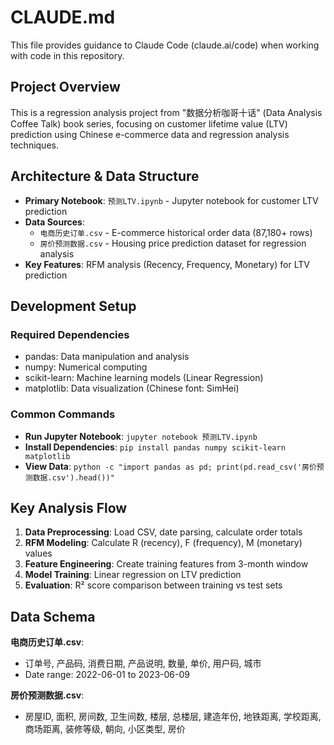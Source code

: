 # CLAUDE.md

This file provides guidance to Claude Code (claude.ai/code) when working with code in this repository.

## Project Overview
This is a regression analysis project from "数据分析咖哥十话" (Data Analysis Coffee Talk) book series, focusing on customer lifetime value (LTV) prediction using Chinese e-commerce data and regression analysis techniques.

## Architecture & Data Structure
- **Primary Notebook**: `预测LTV.ipynb` - Jupyter notebook for customer LTV prediction
- **Data Sources**: 
  - `电商历史订单.csv` - E-commerce historical order data (87,180+ rows)
  - `房价预测数据.csv` - Housing price prediction dataset for regression analysis
- **Key Features**: RFM analysis (Recency, Frequency, Monetary) for LTV prediction

## Development Setup
### Required Dependencies
- pandas: Data manipulation and analysis
- numpy: Numerical computing
- scikit-learn: Machine learning models (Linear Regression)
- matplotlib: Data visualization (Chinese font: SimHei)

### Common Commands
- **Run Jupyter Notebook**: `jupyter notebook 预测LTV.ipynb`
- **Install Dependencies**: `pip install pandas numpy scikit-learn matplotlib`
- **View Data**: `python -c "import pandas as pd; print(pd.read_csv('房价预测数据.csv').head())"`

## Key Analysis Flow
1. **Data Preprocessing**: Load CSV, date parsing, calculate order totals
2. **RFM Modeling**: Calculate R (recency), F (frequency), M (monetary) values
3. **Feature Engineering**: Create training features from 3-month window
4. **Model Training**: Linear regression on LTV prediction
5. **Evaluation**: R² score comparison between training vs test sets

## Data Schema
**电商历史订单.csv**:
- 订单号, 产品码, 消费日期, 产品说明, 数量, 单价, 用户码, 城市
- Date range: 2022-06-01 to 2023-06-09

**房价预测数据.csv**:
- 房屋ID, 面积, 房间数, 卫生间数, 楼层, 总楼层, 建造年份, 地铁距离, 学校距离, 商场距离, 装修等级, 朝向, 小区类型, 房价